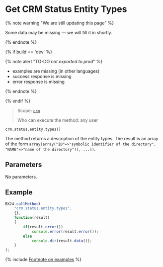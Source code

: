 # Get CRM Status Entity Types

{% note warning "We are still updating this page" %}

Some data may be missing — we will fill it in shortly.

{% endnote %}

{% if build == 'dev' %}

{% note alert "TO-DO _not exported to prod_" %}

- examples are missing (in other languages)
- success response is missing
- error response is missing

{% endnote %}

{% endif %}

> Scope: [`crm`](../../scopes/permissions.md)
>
> Who can execute the method: any user

```http
crm.status.entity.types()
```

The method returns a description of the entity types. The result is an array of the form `array(array("ID"=>"symbolic identifier of the directory", "NAME"=>"name of the directory")[, ...])`.

## Parameters

No parameters.

## Example

```javascript
BX24.callMethod(
    "crm.status.entity.types",
    {},
    function(result)
    {
        if(result.error())
            console.error(result.error());
        else
            console.dir(result.data());
    }
);
```

{% include [Footnote on examples](../../../_includes/examples.md) %}